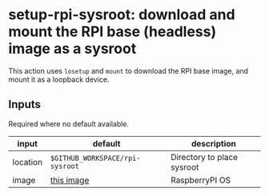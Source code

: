 # setup-rpi-sysroot: download and mount the RPI base (headless) image as a sysroot

This action uses `losetup` and `mount` to download the RPI base image, and mount it as a loopback device. 

## Inputs

Required where no default available.

| input    | default                                                                                                                                                 | description                |
|----------|---------------------------------------------------------------------------------------------------------------------------------------------------------|----------------------------|
| location | `$GITHUB_WORKSPACE/rpi-sysroot`                                                                                                                         | Directory to place sysroot |
| image    | [this image]("https://downloads.raspberrypi.org/raspios_lite_armhf/images/raspios_lite_armhf-2022-09-26/2022-09-22-raspios-bullseye-armhf-lite.img.xz") | RaspberryPI OS             |

